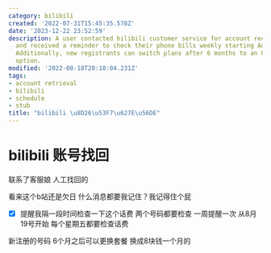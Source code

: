 ```yaml
---
category: bilibili
created: '2022-07-31T15:45:35.578Z'
date: '2023-12-22 23:52:59'
description: A user contacted bilibili customer service for account recovery assistance
  and received a reminder to check their phone bills weekly starting August 19th.
  Additionally, new registrants can switch plans after 6 months to an 8 yuan monthly
  option.
modified: '2022-08-18T20:18:04.231Z'
tags:
- account retrieval
- bilibili
- schedule
- stub
title: "bilibili \u8D26\u53F7\u627E\u56DE"
---
```


# bilibili 账号找回

联系了客服娘 人工找回的

看来这个b站还是欠日 什么消息都要我记住？我记得住个屁

- [x] 提醒我隔一段时间检查一下这个话费 两个号码都要检查
一周提醒一次 从8月19号开始 每个星期五都要检查话费

新注册的号码 6个月之后可以更换套餐 换成8块钱一个月的
